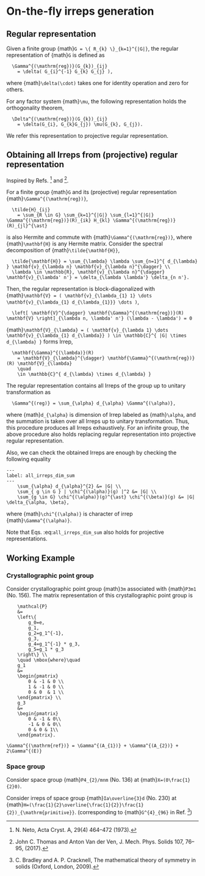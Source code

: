 # On-the-fly irreps generation

## Regular representation

Given a finite group {math}`G = \{ R_{k} \}_{k=1}^{|G|}`, the regular representation of {math}`G` is defined as
```{math}
  \Gamma^{(\mathrm{reg})}(G_{k})_{ij}
    = \delta( G_{i}^{-1} G_{k} G_{j} ),
```
where {math}`\delta(\cdot)` takes one for identity operation and zero for others.

For any factor system {math}`\mu`, the following representation holds the orthogonality theorem,
```{math}
  \Delta^{(\mathrm{reg})}(G_{k})_{ij}
    = \delta(G_{i}, G_{k}G_{j}) \mu(G_{k}, G_{j}).
```
We refer this representation to projective regular representation.

## Obtaining all Irreps from (projective) regular representation

Inspired by Refs. [^Net73] and [^TVdV17].

For a finite group {math}`G` and its (projective) regular representation {math}`\Gamma^{(\mathrm{reg})}`,
```{math}
  \tilde{H}_{ij}
    = \sum_{R \in G} \sum_{k=1}^{|G|} \sum_{l=1}^{|G|} \Gamma^{(\mathrm{reg})}(R)_{ik} H_{kl} \Gamma^{(\mathrm{reg})}(R)_{jl}^{\ast}
```
is also Hermite and commute with {math}`\Gamma^{(\mathrm{reg})}`, where {math}`\mathbf{H}` is any Hermite matrix.
Consider the spectral decomposition of {math}`\tilde{\mathbf{H}}`,
```{math}
  \tilde{\mathbf{H}} = \sum_{\lambda} \lambda \sum_{n=1}^{ d_{\lambda} } \mathbf{v}_{\lambda n} \mathbf{v}_{\lambda n}^{\dagger} \\
  \lambda \in \mathbb{R}, \mathbf{v}_{\lambda n}^{\dagger} \mathbf{v}_{\lambda' n'} = \delta_{\lambda \lambda'} \delta_{n n'}.
```
Then, the regular representation is block-diagonalized with {math}`\mathbf{V} = ( \mathbf{v}_{\lambda_{1} 1} \dots \mathbf{v}_{\lambda_{1} d_{\lambda_{1}}} \dots )`,
```{math}
  \left[ \mathbf{V}^{\dagger} \mathbf{\Gamma}^{(\mathrm{reg})}(R) \mathbf{V} \right]_{\lambda n, \lambda' n'} (\lambda - \lambda') = 0
```

{math}`\mathbf{V}_{\lambda} = ( \mathbf{v}_{\lambda 1} \dots \mathbf{v}_{\lambda_{1} d_{\lambda}} ) \in \mathbb{C}^{ |G| \times d_{\lambda} }` forms Irrep,
```{math}
  \mathbf{\Gamma}^{(\lambda)}(R)
    = \mathbf{V}_{\lambda}^{\dagger} \mathbf{\Gamma}^{(\mathrm{reg})}(R) \mathbf{V}_{\lambda}
    \quad
    \in \mathbb{C}^{ d_{\lambda} \times d_{\lambda} }
```
The regular representation contains all Irreps of the group up to unitary transformation as
```{math}
  \Gamma^{(reg)} = \sum_{\alpha} d_{\alpha} \Gamma^{(\alpha)},
```
where {math}`d_{\alpha}` is dimension of Irrep labeled as {math}`\alpha`, and the summation is taken over all Irreps up to unitary transformation.
Thus, this procedure produces all Irreps exhaustively.
For an infinite group, the above procedure also holds replacing regular representation into projective regular representation.

Also, we can check the obtained Irreps are enough by checking the following equality

```{math}
---
label: all_irreps_dim_sum
---
    \sum_{\alpha} d_{\alpha}^{2} &= |G| \\
    \sum_{ g \in G } | \chi^{(\alpha)}(g) |^2 &= |G| \\
    \sum_{g \in G} \chi^{(\alpha)}(g)^{\ast} \chi^{(\beta)}(g) &= |G| \delta_{\alpha, \beta},
```
where {math}`\chi^{(\alpha)}` is character of irrep {math}`\Gamma^{(\alpha)}`.

Note that Eqs. :eq:`all_irreps_dim_sum` also holds for projective representations.

## Working Example

### Crystallographic point group

Consider crystallographic point group {math}`3m` associated with {math}`P3m1` (No. 156).
The matrix representation of this crystallographic point group is

```{math}
    \mathcal{P}
    &=
    \left\{
        g_0=e,
        g_1,
        g_2=g_1^{-1},
        g_3,
        g_4=g_1^{-1} * g_3,
        g_5=g_1 * g_3
    \right\} \\
    \quad \mbox{where}\quad
    g_1
    &=
    \begin{pmatrix}
        0 & -1 & 0 \\
        1 & -1 & 0 \\
        0 & 0  & 1 \\
    \end{pmatrix} \\
    g_3
    &=
    \begin{pmatrix}
        0 & -1 & 0\\
        -1 & 0 & 0\\
        0 & 0 & 1\\
    \end{pmatrix}.
```

```{math}
\Gamma^{(\mathrm{ref})} = \Gamma^{(A_{1})} + \Gamma^{(A_{2})} + 2\Gamma^{(E)}
```

### Space group

Consider space group {math}`P4_{2}/mnm` (No. 136) at {math}`X=(0\frac{1}{2}0)`.

Consider irreps of space group {math}`Ia\overline{3}d` (No. 230) at {math}`H=(\frac{1}{2}\overline{\frac{1}{2}}\frac{1}{2})_{\mathrm{primitive}}`.
(corresponding to {math}`G^{4}_{96}` in Ref. [^BC09])


[^Net73]: N. Neto, Acta Cryst. A, 29(4) 464–472 (1973).
[^TVdV17]: John C. Thomas and Anton Van der Ven, J. Mech. Phys. Solids 107, 76–95, (2017).
[^BC09]: C. Bradley and A. P. Cracknell, The mathematical theory of symmetry in solids (Oxford, London, 2009).
